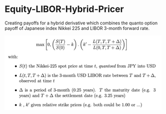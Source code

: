 # Equity-LIBOR-Hybrid-Pricer

Creating payoffs for a hybrid derivative which combines the quanto option payoff of Japanese index Nikkei 225 and LIBOR 3-month forward rate.


![alt text](https://github.com/sam179/Equity-LIBOR-Hybrid-Pricer/blob/main/Payoff.png)

